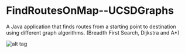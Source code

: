 # FindRoutesOnMap--UCSDGraphs
A Java application that finds routes from a starting point to destination using different graph algorithms.
(Breadth First Search, Dijkstra and A*)

![alt tag](https://github.com/shubham0677/FindRoutesOnMap--UCSDGraphs/blob/master/Image/UCSDGraphs.jpg)
